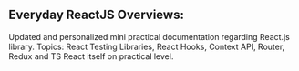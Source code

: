 ## Everyday ReactJS Overviews:

Updated and personalized mini practical documentation regarding React.js library. Topics: React Testing Libraries, React Hooks, Context API, Router, Redux and TS React itself on practical level.